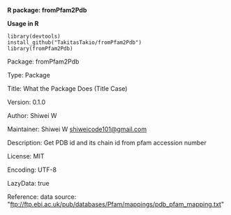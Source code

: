 **R package: fromPfam2Pdb**

**Usage in R**

```
library(devtools)
install_github("TakitasTakio/fromPfam2Pdb")
library(fromPfam2Pdb)
```

Package: fromPfam2Pdb

Type: Package

Title: What the Package Does (Title Case)

Version: 0.1.0

Author: Shiwei W

Maintainer: Shiwei W <shiweicode101@gmail.com>

Description: Get PDB id and its chain id from pfam accession number

License: MIT

Encoding: UTF-8

LazyData: true

Reference: data source: "ftp://ftp.ebi.ac.uk/pub/databases/Pfam/mappings/pdb_pfam_mapping.txt"
